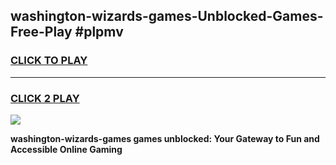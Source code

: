 
## washington-wizards-games-Unblocked-Games-Free-Play #plpmv
<h3>
<a href="https://us.freeplayer.one?title=washington-wizards-games&ref=9M">CLICK TO PLAY</a></h3>
<hr>

<h3>
<a href="https://us.freeplayer.one?title=washington-wizards-games&ref=9M">CLICK 2 PLAY</a>
  
</h3>

<a href="https://us.freeplayer.one?title=washington-wizards-games&ref=9M"><img src="https://clearcache.store/games.png"></a>


**washington-wizards-games games unblocked: Your Gateway to Fun and Accessible Online Gaming**
